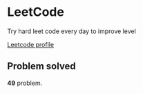 # LeetCode

Try hard leet code every day to improve level

[ Leetcode profile ](https://leetcode.com/u/orgball2608/)

## Problem solved

**49** problem.

